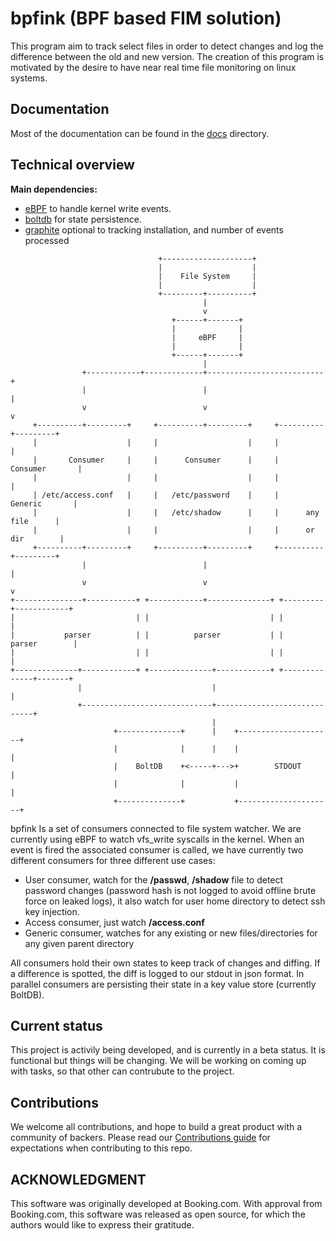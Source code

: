bpfink (BPF based FIM solution)
==========================================

This program aim to track select files in order to detect changes and log the
difference between the old and new version. The creation of this program is
motivated by the desire to have near real time file monitoring on linux systems.

Documentation
-------------

Most of the documentation can be found in the [docs](./docs) directory.

Technical overview
------------------

__Main dependencies:__
- [eBPF](https://github.com/iovisor/gobpf/) to handle kernel write events.
- [boltdb](https://github.com/boltdb/bolt) for state persistence.
- [graphite](https://graphiteapp.org/) optional to tracking installation, and number of events processed


```text
                                 +--------------------+
                                 |                    |
                                 |    File System     |
                                 |                    |
                                 +---------+----------+
                                           |
                                           v
                                    +------+-------+
                                    |              |
                                    |     eBPF     |
                                    |              |
                                    +------+-------+
                                           |
                +------------+-------------+--------------------------+
                |                          |                          |
                v                          v                          v
     +----------+---------+     +----------+---------+     +----------+---------+
     |                    |     |                    |     |                    |
     |       Consumer     |     |      Consumer      |     |     Consumer       |
     |                    |     |                    |     |                    |
     | /etc/access.conf   |     |   /etc/password    |     |      Generic       |
     |                    |     |   /etc/shadow      |     |      any file      |
     |                    |     |                    |     |      or dir        |
     +----------+---------+     +----------+---------+     +----------+---------+
                |                          |                          |
                v                          v                          v
+---------------+-----------+ +------------+--------------+ +---------+------------+
|                           | |                           | |                      |
|           parser          | |          parser           | |        parser        |
|                           | |                           | |                      |
+--------------+------------+ +--------------+------------+ +--------------+-------+
               |                             |                             |
               +-----------------------------+-----------------------------+
                                             |
                       +--------------+      |    +---------------------+
                       |              |      |    |                     |
                       |    BoltDB    +<-----+--->+        STDOUT       |
                       |              |           |                     |
                       +--------------+           +---------------------+
```

bpfink Is a set of consumers connected to file system watcher. We are currently using eBPF to watch vfs_write syscalls in the kernel.
When an event is fired the associated consumer is called, we have currently two
different consumers for three different use cases:

- User consumer, watch for the __/passwd__, __/shadow__ file to detect password changes
(password hash is not logged to avoid offline brute force on leaked logs),
it also watch for user home directory to detect ssh key injection.
- Access consumer, just watch __/access.conf__
- Generic consumer, watches for any existing or new files/directories for any given parent directory

All consumers hold their own states to keep track of changes and diffing. If
a difference is spotted, the diff is logged to our stdout in json format.
In parallel consumers are persisting their state in a key value store (currently BoltDB).

Current status
--------------

This project is activily being developed, and is currently in a beta status. It is functional but things
will be changing. We will be working on coming up with tasks, so that other can contrubute to the project.


Contributions
-------------
We welcome all contributions, and hope to build a great product with a community of backers. Please read our [Contributions guide](./CONTRIBUTING.md) for expectations when contributing to this repo. 


ACKNOWLEDGMENT
--------------

This software was originally developed at Booking.com. With approval from Booking.com,
this software was released as open source, for which the authors would like to express 
their gratitude.


